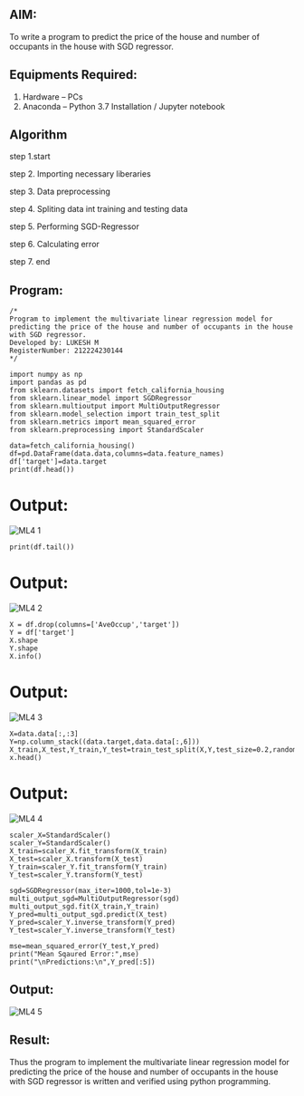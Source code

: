 ## AIM:
To write a program to predict the price of the house and number of occupants in the house with SGD regressor.

## Equipments Required:
1. Hardware – PCs
2. Anaconda – Python 3.7 Installation / Jupyter notebook

## Algorithm
step 1.start

step 2. Importing necessary liberaries

step 3. Data preprocessing

step 4. Spliting data int training and testing data

step 5. Performing SGD-Regressor

step 6. Calculating error

step 7. end

## Program:
```
/*
Program to implement the multivariate linear regression model for predicting the price of the house and number of occupants in the house with SGD regressor.
Developed by: LUKESH M 
RegisterNumber: 212224230144
*/
```
```
import numpy as np
import pandas as pd
from sklearn.datasets import fetch_california_housing
from sklearn.linear_model import SGDRegressor
from sklearn.multioutput import MultiOutputRegressor
from sklearn.model_selection import train_test_split
from sklearn.metrics import mean_squared_error
from sklearn.preprocessing import StandardScaler

data=fetch_california_housing()
df=pd.DataFrame(data.data,columns=data.feature_names)
df['target']=data.target
print(df.head())
```
# Output:
![ML4 1](https://github.com/user-attachments/assets/7c51ca8c-c5ec-4e5d-a3c5-dd9c6fba6897)
```
print(df.tail())
```
# Output:
![ML4 2](https://github.com/user-attachments/assets/ea6118ef-a915-45f9-b2e2-067eee05d700)
```
X = df.drop(columns=['AveOccup','target'])
Y = df['target']
X.shape
Y.shape
X.info()
```
# Output:
![ML4 3](https://github.com/user-attachments/assets/fa7150f4-cd78-4b1b-987a-6df252c8c136)

```
X=data.data[:,:3]
Y=np.column_stack((data.target,data.data[:,6]))
X_train,X_test,Y_train,Y_test=train_test_split(X,Y,test_size=0.2,random_state=42)
x.head()
```
# Output:
![ML4 4](https://github.com/user-attachments/assets/56f59346-a50f-4f8c-bc24-dea4059c8a03)

```
scaler_X=StandardScaler()
scaler_Y=StandardScaler()
X_train=scaler_X.fit_transform(X_train)
X_test=scaler_X.transform(X_test)
Y_train=scaler_Y.fit_transform(Y_train)
Y_test=scaler_Y.transform(Y_test)

sgd=SGDRegressor(max_iter=1000,tol=1e-3)
multi_output_sgd=MultiOutputRegressor(sgd)
multi_output_sgd.fit(X_train,Y_train)
Y_pred=multi_output_sgd.predict(X_test)
Y_pred=scaler_Y.inverse_transform(Y_pred)
Y_test=scaler_Y.inverse_transform(Y_test)

mse=mean_squared_error(Y_test,Y_pred)
print("Mean Sqaured Error:",mse)
print("\nPredictions:\n",Y_pred[:5])
```
## Output:
![ML4 5](https://github.com/user-attachments/assets/26d1403a-22dc-4285-8138-666fbd6d5c7a)

## Result:
Thus the program to implement the multivariate linear regression model for predicting the price of the house and number of occupants in the house with SGD regressor is written and verified using python programming.
